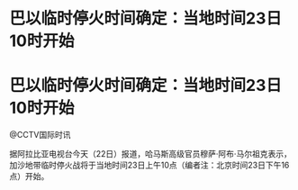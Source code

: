 # 巴以临时停火时间确定：当地时间23日10时开始

# 巴以临时停火时间确定：当地时间23日10时开始

@CCTV国际时讯

据阿拉比亚电视台今天（22日）报道，哈马斯高级官员穆萨·阿布·马尔祖克表示，加沙地带临时停火战将于当地时间23日上午10点（编者注：北京时间23日下午16点）开始。

